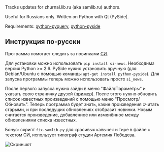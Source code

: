 Tracks updates for zhurnal.lib.ru (aka samlib.ru) authors. 

Useful for Russians only. Written on Python with Qt (PySide).

Requirements: [python-pyquery](http://packages.python.org/pyquery/),
[python-pyside](http://www.pyside.org/)

## Инструкция по-русски ##

Программа помогает следить за новинками [СИ](http://samlib.ru/).

Для установки можно использовать `pip install si-news`. Необходима версия
Python >= 2.6. PySide нужно установить вручную (для Debian/Ubuntu с помощью
команды `apt-get install python-pyside`). Для запуска программы теперь можно
использовать просто `si_news`.

После первого запуска нужно зайди в меню "Файл/Параметры" и указать свою
страничку друзей
([пример](http://samlib.ru/cgi-bin/frlist?DIR=m/malinowskij_d)). После этого
нужно обновить список известных произведений с помощью меню
"Просмотр/Обновить". Теперь программа будет знать, какие произведения считать
старыми, и при последущих обновлениях отобразит новинки. Новым считается
произведение, добавленное или изменённое между обновлениями списка известных.

Бонус: скрипт `fix-samlib.py` для красивых кавычек и тире в файле с текстом СИ,
использует типограф студии Артемия Лебедева.

![Скриншот](https://lh5.googleusercontent.com/_5s5fpajuq2M/TXzlPQe3qII/AAAAAAAAEaM/uLMXjk1l_6c/s400/si-news.png)
